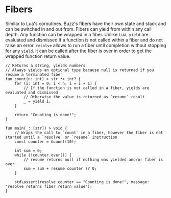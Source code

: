 # Fibers

Similar to Lua's coroutines. Buzz's fibers have their own state and stack and can be switched in and out from.
Fibers can yield from within any call depth. Any function can be wrapped in a fiber. Unlike Lua, `yield` are evaluated and dismissed
if a function is not called within a fiber and do not raise an error.
`resolve` allows to run a fiber until completion without stopping for any `yield`. It can be called after the fiber is over in order to
get the wrapped function return value.

```buzz
// Returns a string, yields numbers
// Always yields an optional type because null is returned if you resume a terminated fiber
fun count(n: int) > str *> int? {  
    for (i: int = 0; i < n; i = i + 1) {
        // If the function is not called in a fiber, yields are evaluated and dismissed
        // Otherwise the value is returned as `resume` result
        _ = yield i;
    }

    return "Counting is done!";
}

fun main(_: [str]) > void {
    // Wraps the call to `count` in a fiber, however the fiber is not started until a `resolve` or `resume` instruction
    const counter = &count(10);

    int sum = 0;
    while (!counter.over()) {
        // resume returns null if nothing was yielded and/or fiber is over
        sum = sum + resume counter ?? 0;
    }

    std\assert(resolve counter == "Counting is done!", message: "resolve returns fiber return value");
}
```
